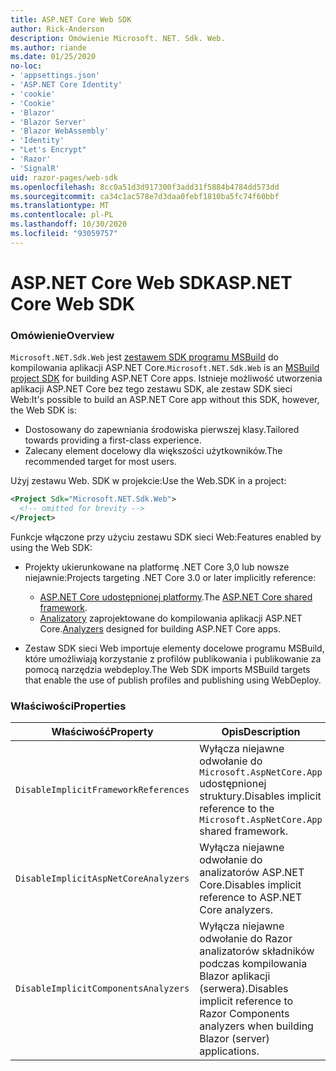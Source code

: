 ```yaml
---
title: ASP.NET Core Web SDK
author: Rick-Anderson
description: Omówienie Microsoft. NET. Sdk. Web.
ms.author: riande
ms.date: 01/25/2020
no-loc:
- 'appsettings.json'
- 'ASP.NET Core Identity'
- 'cookie'
- 'Cookie'
- 'Blazor'
- 'Blazor Server'
- 'Blazor WebAssembly'
- 'Identity'
- "Let's Encrypt"
- 'Razor'
- 'SignalR'
uid: razor-pages/web-sdk
ms.openlocfilehash: 8cc0a51d3d917300f3add31f5884b4784dd573dd
ms.sourcegitcommit: ca34c1ac578e7d3daa0febf1810ba5fc74f60bbf
ms.translationtype: MT
ms.contentlocale: pl-PL
ms.lasthandoff: 10/30/2020
ms.locfileid: "93059757"
---
```

# <a name="aspnet-core-web-sdk"></a><span data-ttu-id="fe558-103">ASP.NET Core Web SDK</span><span class="sxs-lookup"><span data-stu-id="fe558-103">ASP.NET Core Web SDK</span></span>

### <a name="overview"></a><span data-ttu-id="fe558-104">Omówienie</span><span class="sxs-lookup"><span data-stu-id="fe558-104">Overview</span></span>

<span data-ttu-id="fe558-105">`Microsoft.NET.Sdk.Web` jest [zestawem SDK programu MSBuild](/visualstudio/msbuild/how-to-use-project-sdk) do kompilowania aplikacji ASP.NET Core.</span><span class="sxs-lookup"><span data-stu-id="fe558-105">`Microsoft.NET.Sdk.Web` is an [MSBuild project SDK](/visualstudio/msbuild/how-to-use-project-sdk) for building ASP.NET Core apps.</span></span> <span data-ttu-id="fe558-106">Istnieje możliwość utworzenia aplikacji ASP.NET Core bez tego zestawu SDK, ale zestaw SDK sieci Web:</span><span class="sxs-lookup"><span data-stu-id="fe558-106">It's possible to build an ASP.NET Core app without this SDK, however, the Web SDK is:</span></span>

* <span data-ttu-id="fe558-107">Dostosowany do zapewniania środowiska pierwszej klasy.</span><span class="sxs-lookup"><span data-stu-id="fe558-107">Tailored towards providing a first-class experience.</span></span>
* <span data-ttu-id="fe558-108">Zalecany element docelowy dla większości użytkowników.</span><span class="sxs-lookup"><span data-stu-id="fe558-108">The recommended target for most users.</span></span>

<span data-ttu-id="fe558-109">Użyj zestawu Web. SDK w projekcie:</span><span class="sxs-lookup"><span data-stu-id="fe558-109">Use the Web.SDK in a project:</span></span>

  ```xml
  <Project Sdk="Microsoft.NET.Sdk.Web">
    <!-- omitted for brevity -->
  </Project>
  ```

<span data-ttu-id="fe558-110">Funkcje włączone przy użyciu zestawu SDK sieci Web:</span><span class="sxs-lookup"><span data-stu-id="fe558-110">Features enabled by using the Web SDK:</span></span>

* <span data-ttu-id="fe558-111">Projekty ukierunkowane na platformę .NET Core 3,0 lub nowsze niejawnie:</span><span class="sxs-lookup"><span data-stu-id="fe558-111">Projects targeting .NET Core 3.0 or later implicitly reference:</span></span>

  * <span data-ttu-id="fe558-112">[ASP.NET Core udostępnionej platformy](xref:fundamentals/metapackage-app).</span><span class="sxs-lookup"><span data-stu-id="fe558-112">The [ASP.NET Core shared framework](xref:fundamentals/metapackage-app).</span></span>
  * <span data-ttu-id="fe558-113">[Analizatory](/visualstudio/extensibility/getting-started-with-roslyn-analyzers) zaprojektowane do kompilowania aplikacji ASP.NET Core.</span><span class="sxs-lookup"><span data-stu-id="fe558-113">[Analyzers](/visualstudio/extensibility/getting-started-with-roslyn-analyzers) designed for building ASP.NET Core apps.</span></span>
* <span data-ttu-id="fe558-114">Zestaw SDK sieci Web importuje elementy docelowe programu MSBuild, które umożliwiają korzystanie z profilów publikowania i publikowanie za pomocą narzędzia webdeploy.</span><span class="sxs-lookup"><span data-stu-id="fe558-114">The Web SDK imports MSBuild targets that enable the use of publish profiles and publishing using WebDeploy.</span></span>

### <a name="properties"></a><span data-ttu-id="fe558-115">Właściwości</span><span class="sxs-lookup"><span data-stu-id="fe558-115">Properties</span></span>

| <span data-ttu-id="fe558-116">Właściwość</span><span class="sxs-lookup"><span data-stu-id="fe558-116">Property</span></span> | <span data-ttu-id="fe558-117">Opis</span><span class="sxs-lookup"><span data-stu-id="fe558-117">Description</span></span> |
| -------- | ----------- |
| `DisableImplicitFrameworkReferences` | <span data-ttu-id="fe558-118">Wyłącza niejawne odwołanie do `Microsoft.AspNetCore.App` udostępnionej struktury.</span><span class="sxs-lookup"><span data-stu-id="fe558-118">Disables implicit reference to the `Microsoft.AspNetCore.App` shared framework.</span></span> |
| `DisableImplicitAspNetCoreAnalyzers` | <span data-ttu-id="fe558-119">Wyłącza niejawne odwołanie do analizatorów ASP.NET Core.</span><span class="sxs-lookup"><span data-stu-id="fe558-119">Disables implicit reference to ASP.NET Core analyzers.</span></span> |
| `DisableImplicitComponentsAnalyzers` | <span data-ttu-id="fe558-120">Wyłącza niejawne odwołanie do Razor analizatorów składników podczas kompilowania Blazor aplikacji (serwera).</span><span class="sxs-lookup"><span data-stu-id="fe558-120">Disables implicit reference to Razor Components analyzers when building Blazor (server) applications.</span></span> |